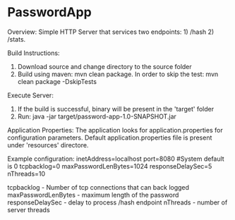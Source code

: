 # PasswordApp


Overview:
Simple HTTP Server that services two endpoints: 1) /hash  2) /stats. 

Build Instructions:
1) Download source and change directory to the source folder
2) Build using maven: mvn clean package. In order to skip the test: mvn clean package -DskipTests

Execute Server:
1) If the build is successful, binary will be present in the 'target' folder
2) Run: java -jar target/password-app-1.0-SNAPSHOT.jar

Application Properties:
The application looks for application.properties for configuration parameters. 
Default application.properties file is present under 'resources' directore. 

Example configuration:
inetAddress=localhost
port=8080
#System default is 0
tcpbacklog=0
maxPasswordLenBytes=1024
responseDelaySec=5
nThreads=10

tcpbacklog - Number of tcp connections that can back logged
maxPasswordLenBytes - maximum length of the password
responseDelaySec - delay to process /hash endpoint
nThreads - number of server threads

